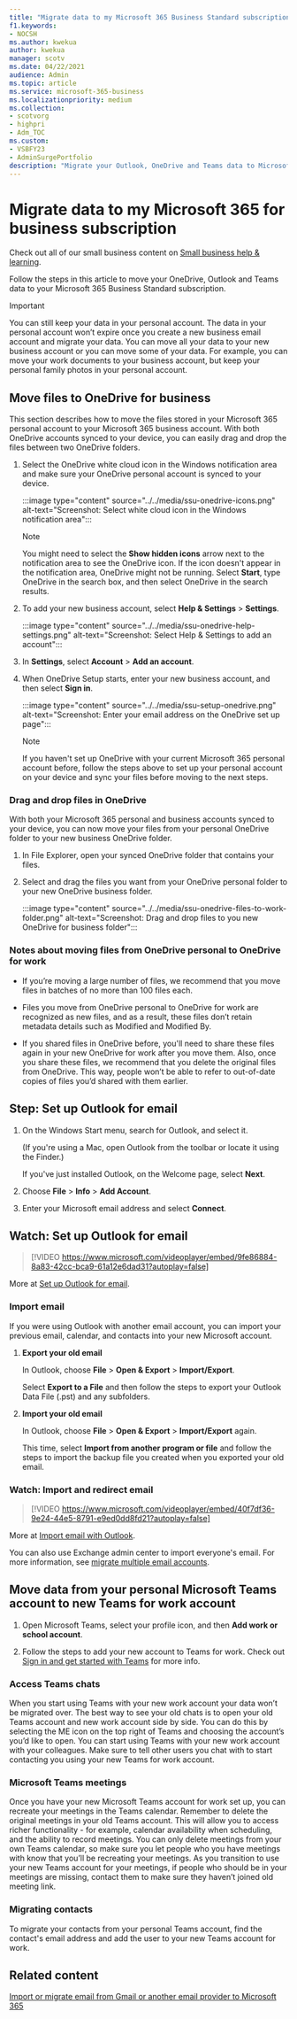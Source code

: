 ```yaml
---
title: "Migrate data to my Microsoft 365 Business Standard subscription"
f1.keywords:
- NOCSH
ms.author: kwekua
author: kwekua
manager: scotv
ms.date: 04/22/2021
audience: Admin
ms.topic: article
ms.service: microsoft-365-business
ms.localizationpriority: medium
ms.collection: 
- scotvorg
- highpri
- Adm_TOC
ms.custom: 
- VSBFY23
- AdminSurgePortfolio
description: "Migrate your Outlook, OneDrive and Teams data to Microsoft 365 Business Standard"
---
```


# Migrate data to my Microsoft 365 for business subscription

Check out all of our small business content on [Small business help & learning](https://go.microsoft.com/fwlink/?linkid=2224585).

Follow the steps in this article to move your OneDrive, Outlook and Teams data to your Microsoft 365 Business Standard subscription.

> [!IMPORTANT]
> You can still keep your data in your personal account. The data in your personal account won’t expire once you create a new business email account and migrate your data. You can move all your data to your new business account or you can move some of your data. For example, you can move your work documents to your business account, but keep your personal family photos in your personal account.

## Move files to OneDrive for business

This section describes how to move the files stored in your Microsoft 365 personal account to your Microsoft 365 business account. With both OneDrive accounts synced to your device, you can easily drag and drop the files between two OneDrive folders.

1. Select the OneDrive white cloud icon in the Windows notification area and make sure your OneDrive personal account is synced to your device.

    :::image type="content" source="../../media/ssu-onedrive-icons.png" alt-text="Screenshot: Select white cloud icon in the Windows notification area":::

    > [!NOTE]
    > You might need to select the **Show hidden icons** arrow next to the notification area to see the OneDrive icon. If the icon doesn't appear in the notification area, OneDrive might not be running. Select **Start**, type OneDrive in the search box, and then select OneDrive in the search results.

2. To add your new business account, select  **Help & Settings** > **Settings**.

    :::image type="content" source="../../media/ssu-onedrive-help-settings.png" alt-text="Screenshot: Select Help & Settings to add an account":::

3. In **Settings**, select **Account** > **Add an account**.

4. When OneDrive Setup starts, enter your new business account, and then select **Sign in**.

    :::image type="content" source="../../media/ssu-setup-onedrive.png" alt-text="Screenshot: Enter your email address on the OneDrive set up page":::

    > [!NOTE]
    > If you haven't set up OneDrive with your current Microsoft 365 personal account before, follow the steps above to set up your personal account on your device and sync your files before moving to the next steps.

### Drag and drop files in OneDrive

With both your Microsoft 365 personal and business accounts synced to your device, you can now move your files from your personal OneDrive folder to your new business OneDrive folder.

1. In File Explorer, open your synced OneDrive folder that contains your files.

2. Select and drag the files you want from your OneDrive personal folder to your new OneDrive business folder.

    :::image type="content" source="../../media/ssu-onedrive-files-to-work-folder.png" alt-text="Screenshot: Drag and drop files to you new OneDrive for business folder":::

### Notes about moving files from OneDrive personal to OneDrive for work

- If you’re moving a large number of files, we recommend that you move files in batches of no more than 100 files each.

- Files you move from OneDrive personal to OneDrive for work are recognized as new files, and as a result, these files don’t retain metadata details such as Modified and Modified By.

- If you shared files in OneDrive before, you'll need to share these files again in your new OneDrive for work after you move them. Also, once you share these files, we recommend that you delete the original files from OneDrive. This way, people won’t be able to refer to out-of-date copies of files you’d shared with them earlier.

## Step: Set up Outlook for email

1. On the Windows Start menu, search for Outlook, and select it.

    (If you're using a Mac, open Outlook from the toolbar or locate it using the Finder.)

    If you've just installed Outlook, on the Welcome page, select **Next**.

2. Choose **File** \> **Info** \> **Add Account**.

3. Enter your Microsoft email address and select **Connect**.

## Watch: Set up Outlook for email

> [!VIDEO https://www.microsoft.com/videoplayer/embed/9fe86884-8a83-42cc-bca9-61a12e6dad31?autoplay=false]
  
More at [Set up Outlook for email](https://support.microsoft.com/office/f5bf0cd1-e1f3-4b0d-a022-ecab17efe86f).
  
### Import email

If you were using Outlook with another email account, you can import your previous email, calendar, and contacts into your new Microsoft account.
  
1. **Export your old email**

    In Outlook, choose **File** \> **Open &amp; Export** \> **Import/Export**.

    Select **Export to a File** and then follow the steps to export your Outlook Data File (.pst) and any subfolders.

2. **Import your old email**

    In Outlook, choose **File** \> **Open &amp; Export** \> **Import/Export** again.

    This time, select **Import from another program or file** and follow the steps to import the backup file you created when you exported your old email.

### Watch: Import and redirect email

> [!VIDEO https://www.microsoft.com/videoplayer/embed/40f7df36-9e24-44e5-8791-e9ed0dd8fd21?autoplay=false]
  
More at [Import email with Outlook](https://support.microsoft.com/office/6a3771d4-4c1d-4a25-92a6-0b8e476335de).

You can also use Exchange admin center to import everyone's email. For more information, see [migrate multiple email accounts](/Exchange/mailbox-migration/mailbox-migration).

## Move data from your personal Microsoft Teams account to new Teams for work account

1. Open Microsoft Teams, select your profile icon, and then **Add work or school account**.

2. Follow the steps to add your new account to Teams for work. Check out [Sign in and get started with Teams](https://support.microsoft.com/office/sign-in-and-get-started-with-teams-6723dc43-dbc0-46e6-af49-8a2d1c5cb937) for more info.

### Access Teams chats

When you start using Teams with your new work account your data won’t be migrated over. The best way to see your old chats is to open your old Teams account and new work account side by side. You can do this by selecting the ME icon on the top right of Teams and choosing the account’s you’d like to open. You can start using Teams with your new work account  with your colleagues. Make sure to tell other users you chat with to start contacting you using your new Teams for work account.

### Microsoft Teams meetings

Once you have your new Microsoft Teams account for work set up, you can recreate your meetings in the Teams calendar. Remember to delete the original meetings in your old Teams account. This will allow you to access richer functionality - for example, calendar availability when scheduling, and the ability to record meetings. You can only delete meetings from your own Teams calendar, so make sure you let people who you have meetings with know that you’ll be recreating your meetings. As you transition to use your new Teams account for your meetings, if people who should be in your meetings are missing, contact them to make sure they haven’t joined old meeting link.

### Migrating contacts

To migrate your contacts from your personal Teams account, find the contact's email address and add the user to your new Teams account for work.

## Related content

[Import or migrate email from Gmail or another email provider to Microsoft 365](../setup/migrate-email-and-contacts-admin.md)

<!--## Download desktop apps

Download Microsoft 365 apps by following the steps in this article.

1. Open any of your Microsoft 365 apps, like Word, Excel or PowerPoint, select your profile icon and then **Sign in with a different account**. Follow the steps and choose **Next** to set up Outlook.

2. Open Outlook, enter your new email address, and select **Connect**. Follow the steps and choose **Next** to set up OneDrive.

3. Select the OneDrive cloud icon from your taskbar and follow the steps to move your files to your new OneDrive for Business folder. Select **Next** to set up Microsoft Teams.

4. Open Teams, select your profile icon, and then **Add work or school account**. Follow the steps to add your new account to Teams. Select **I'm done** when Teams is set up.-->

<!--## Next steps

## Accept a new invitation to change your personal email account to a business email account

Your email looks like this to set up your business user account. When you get this email, you'll have to complete a few steps before you can start using your new user account.

(**Add screenshot here**)

1. From the invitation email, select **Accept**.

2. On the **Join Microsoft 365 Business...** page, select **Next**.

3. On the Sign up page, make sure you use the email used in the invitation email, and create a password. Select **Create account**.

3. Choose **Accept** on the **Terms and Conditions** page.

1. On the Review permissions page, choose **Accept**.

1. On the Welcome to Microsoft 365 page, you can download Office desktop and mobile apps, and set up OneDrive.-->
